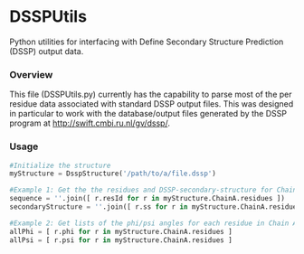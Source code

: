 # DSSPUtils

Python utilities for interfacing with Define Secondary Structure Prediction (DSSP) output data. 

### Overview

This file (DSSPUtils.py) currently has the capability to parse most of the per residue data associated with standard DSSP output files. This was designed in particular to work with the database/output files generated by the DSSP program at http://swift.cmbi.ru.nl/gv/dssp/.

### Usage

```python
#Initialize the structure
myStructure = DsspStructure('/path/to/a/file.dssp')

#Example 1: Get the the residues and DSSP-secondary-structure for Chain A of your target DSSP file.
sequence = ''.join([ r.resId for r in myStructure.ChainA.residues ])
secondaryStructure = ''.join([ r.ss for r in myStructure.ChainA.residues ])

#Example 2: Get lists of the phi/psi angles for each residue in Chain A from the DSSP file.
allPhi = [ r.phi for r in myStructure.ChainA.residues ]
allPsi = [ r.psi for r in myStructure.ChainA.residues ]
```
